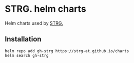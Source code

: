 # STRG. helm charts
Helm charts used by [STRG.](https://strg.at)

## Installation

```console
helm repo add gh-strg https://strg-at.github.io/charts
helm search gh-strg
```